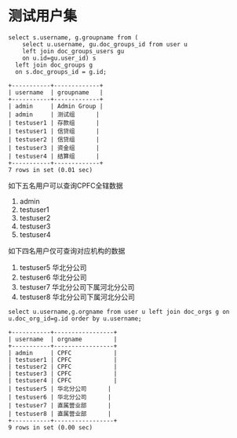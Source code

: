 测试用户集
==========

```
select s.username, g.groupname from (
    select u.username, gu.doc_groups_id from user u
    left join doc_groups_users gu
    on u.id=gu.user_id) s
  left join doc_groups g
  on s.doc_groups_id = g.id;
```

```
+-----------+-------------+
| username  | groupname   |
+-----------+-------------+
| admin     | Admin Group |
| admin     | 测试组      |
| testuser1 | 存款组      |
| testuser1 | 信贷组      |
| testuser2 | 信贷组      |
| testuser3 | 资金组      |
| testuser4 | 结算组      |
+-----------+-------------+
7 rows in set (0.01 sec)
```

如下五名用户可以查询CPFC全辖数据

1.	admin
2.	testuser1
3.	testuser2
4.	testuser3
5.	testuser4

如下四名用户仅可查询对应机构的数据

1.	testuser5 华北分公司
2.	testuser6 华北分公司
3.	testuser7 华北分公司下属河北分公司
4.	testuser8 华北分公司下属河北分公司

```
select u.username,g.orgname from user u left join doc_orgs g on u.doc_org_id=g.id order by u.username;
```

```
+-----------+-----------------+
| username  | orgname         |
+-----------+-----------------+
| admin     | CPFC            |
| testuser1 | CPFC            |
| testuser2 | CPFC            |
| testuser3 | CPFC            |
| testuser4 | CPFC            |
| testuser5 | 华北分公司      |
| testuser6 | 华北分公司      |
| testuser7 | 直属营业部      |
| testuser8 | 直属营业部      |
+-----------+-----------------+
9 rows in set (0.00 sec)
```
